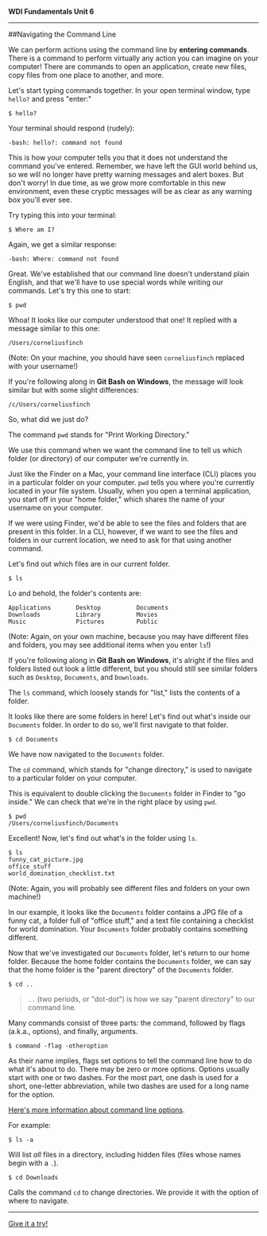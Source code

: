 **WDI Fundamentals Unit 6**

---

##Navigating the Command Line

We can perform actions using the command line by **entering commands**. There is a command to perform virtually any action you can imagine on your computer! There are commands to open an application, create new files, copy files from one place to another, and more.

Let's start typing commands together. In your open terminal window, type `hello?` and press "enter:"

```
$ hello?
```

Your terminal should respond (rudely):

```
-bash: hello?: command not found
```

This is how your computer tells you that it does not understand the command you've entered. Remember, we have left the GUI world behind us, so we will no longer have pretty warning messages and alert boxes. But don't worry! In
due time, as we grow more comfortable in this new environment, even these cryptic messages will be as clear as any warning box you'll ever see.

Try typing this into your terminal:

```
$ Where am I?
```

Again, we get a similar response:

```
-bash: Where: command not found
```

Great. We've established that our command line doesn't understand plain English, and that we'll have to use special words while writing our commands. Let's try this one to start:

```
$ pwd
```

Whoa! It looks like our computer understood that one! It replied with a message similar to this one:

```
/Users/corneliusfinch
```

(Note: On your machine, you should have seen `corneliusfinch` replaced with your username!)

If you're following along in **Git Bash on Windows**, the message will look similar but with some slight differences:
```
/c/Users/corneliusfinch
```


So, what did we just do?

The command `pwd` stands for "Print Working Directory."

We use this command when we want the command line to tell us which folder (or directory) of our computer we're currently in.

Just like the Finder on a Mac, your command line interface (CLI) places you in a particular folder
on your computer. `pwd` tells you where you're currently located in your file system. Usually, when you open a terminal application, you start off in your "home folder," which shares the name of your username on your computer.

If we were using Finder, we'd be able to see the files and folders that are present in this folder. In a CLI, however, if we want to see the files and folders in our current location, we need to ask for that using another command.

Let's find out which files are in our current folder.

```
$ ls
```

Lo and behold, the folder's contents are:

```
Applications       Desktop          Documents
Downloads          Library          Movies
Music              Pictures         Public
```

(Note: Again, on your own machine, because you may have different files and folders, you may see additional items when you enter `ls`!)

If you're following along in **Git Bash on Windows**, it's alright if the files and folders listed out look a little different, but you should still see similar folders such as `Desktop`, `Documents`, and `Downloads`.

The `ls` command, which loosely stands for "list," lists the contents of a folder.

It looks like there are some folders in here! Let's find out what's inside our `Documents` folder. In order to do so, we'll first navigate to that folder.

```
$ cd Documents
```

We have now navigated to the `Documents` folder.

The `cd` command, which stands for "change directory," is used to navigate to a particular folder on your computer.

This is equivalent to double clicking the `Documents` folder in Finder to "go
inside." We can check that we're in the right place by using `pwd`.

```
$ pwd
/Users/corneliusfinch/Documents
```

Excellent! Now, let's find out what's in the folder using `ls`.

```
$ ls
funny_cat_picture.jpg
office_stuff
world_domination_checklist.txt
```

(Note: Again, you will probably see different files and folders on your own machine!)

In our example, it looks like the `Documents` folder contains a JPG file of a funny cat, a folder
full of "office stuff," and a text file containing a checklist for
world domination. Your `Documents` folder probably contains something different.

Now that we've investigated our `Documents` folder, let's return to our home folder. Because the home folder contains the `Documents` folder, we can say that the home folder is the "parent directory" of the `Documents` folder.

```
$ cd ..
```

> `..` (two periods, or "dot-dot") is how we say "parent directory" to our command line.

Many commands consist of three parts: the command, followed by flags (a.k.a., options), and finally, arguments.

```
$ command -flag -otheroption
```

As their name implies, flags set options to tell the command line how to do what it's about to do. There may be zero or more options. Options usually start with one or two dashes. For the most part, one dash is used for a short, one-letter abbreviation, while two dashes are used for a long name for the option.

[Here's more information about command line options](http://catb.org/esr/writings/taoup/html/ch10s05.html#id2948149).

For example:

```
$ ls -a
```

Will list *all* files in a directory, including hidden files (files whose names begin with a `.`).

```
$ cd Downloads
```

Calls the command `cd` to change directories. We provide it with the option of where to navigate.



---

[Give it a try!](07_exercise.md)

